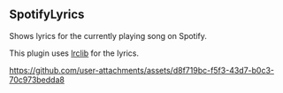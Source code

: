 ## SpotifyLyrics

Shows lyrics for the currently playing song on Spotify.

This plugin uses [lrclib](https://lrclib.net/) for the lyrics.

https://github.com/user-attachments/assets/d8f719bc-f5f3-43d7-b0c3-70c973bedda8
